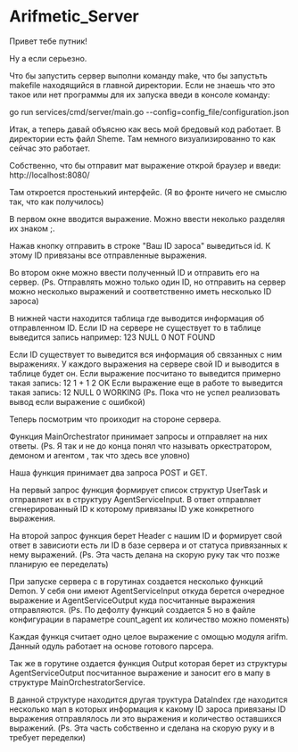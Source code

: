 # Arifmetic_Server

Привет тебе путник!

Ну а если серьезно.

Что бы запустить сервер выполни команду make, что бы запустьть makefile находящийся в главной директории. Если не знаешь что это такое или нет программы для их запуска введи в консоле команду:

go run services/cmd/server/main.go --config=config_file/configuration.json 

Итак, а теперь давай объясню как весь мой бредовый код работает.
В директории есть файл Sheme. Там немного визуализированно то как сейчас это работает.

Собственно, что бы отправит мат выражение открой браузер и введи:
http://localhost:8080/

Там откроется простенький интерфейс. (Я во фронте ничего не смыслю так, что как получилось)

В первом окне вводится выражение. Можно ввести неколько разделяя их знаком ;.

Нажав кнопку отправить в строке "Ваш ID зароса" выведиться id. К этому ID привязаны все отправленные выражения.  

Во втором окне можно ввести полученный ID и отправить его на сервер. 
(Ps. Отправлять можно только один ID, но отправить на сервер можно несколько выражений и соответственно иметь несколько ID зароса)

В нижней части находится таблица где выводится информация об отправленном ID.
Если ID на сервере не существует то в таблице выведится запись например:
123 NULL 0 NOT FOUND

Если ID существует то выведится вся информация об связанных с ним выражениях.
У каждого выражения на сервере свой ID и выводится в таблице будет он.
Если выражение посчитано то выведится примерно такая запись:
12 1 + 1 2 OK
Если выражение еще в работе то выведится такая запись:
12 NULL 0 WORKING
(Ps. Пока что не успел реализовать вывод если выражение с ошибкой)

Теперь посмотрим что проиходит на стороне сервера.

Функция MainOrchestrator принимает запросы и отправляет на них ответы. 
(Ps. Я так и не до конца понял что называть оркестратором, демоном и агентом , так что здесь все уловно)

Наша функция принимает два запроса POST и GET.

На первый запрос функция формирует список структур UserTask и отправляет их в структуру AgentServiceInput. В ответ отправляет сгенерированный ID к которому привязаны ID уже конкретного выражения.

На второй запрос функция берет Header c нашим ID и формирует свой ответ в зависиоти есть ли ID в базе сервера и от статуса привязанных к нему выражений. (Ps. Эта часть делана на скорую руку так что позже планирую ее переделать)

При запуске сервера с в горутинах создается несколько функций Demon. У себя они имеют AgentServiceInput откуда берется очередное выражение и  AgentServiceOutput куда посчитанные выражения отправляются. (Ps. По дефолту функций создается 5 но в файле конфигурации в параметре count_agent их количество можно поменять)

Каждая функця считает одно целое выражение с омощью модуля arifm. Данный одуль работает на основе готового парсера.

Так же в горутине оздается функция Output которая берет из структуры AgentServiceOutput посчитанное выражение и заносит его в мапу в структуре MainOrchestratorService.

В данной структуре находится другая труктура DataIndex где находится несколько мап в которых информация к какому ID зароса привязаны ID выражения отправлялось ли это выражения и количество оставшихся выражений. (Ps. Эта часть собственно и сделана на скорую руку и в требует переделки)

